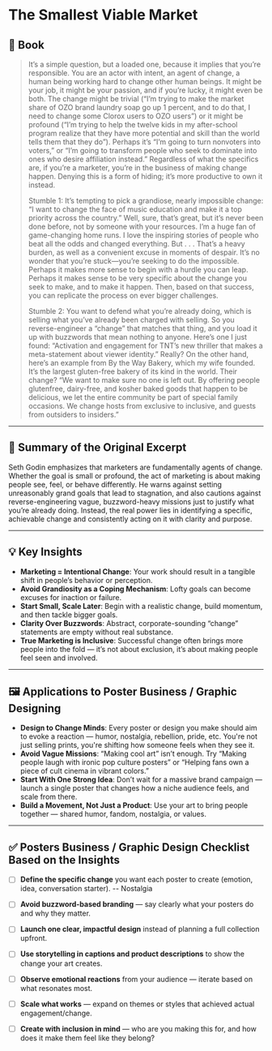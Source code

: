 # The Smallest Viable Market
## 📔 Book
>It’s a simple question, but a loaded one, because it implies that you’re
>responsible. You are an actor with intent, an agent of change, a human being
>working hard to change other human beings.
>It might be your job, it might be your passion, and if you’re lucky, it might
>even be both.
>The change might be trivial (“I’m trying to make the market share of OZO
>brand laundry soap go up 1 percent, and to do that, I need to change some
>Clorox users to OZO users”) or it might be profound (“I’m trying to help the
>twelve kids in my after-school program realize that they have more potential and
>skill than the world tells them that they do”).
>Perhaps it’s “I’m going to turn nonvoters into voters,” or “I’m going to
>transform people who seek to dominate into ones who desire affiliation instead.”
>Regardless of what the specifics are, if you’re a marketer, you’re in the
>business of making change happen. Denying this is a form of hiding; it’s more
>productive to own it instead.
>
>Stumble 1: It’s tempting to pick a grandiose, nearly impossible change: “I
>want to change the face of music education and make it a top priority across the
>country.” Well, sure, that’s great, but it’s never been done before, not by
>someone with your resources. I’m a huge fan of game-changing home runs. I
>love the inspiring stories of people who beat all the odds and changed
>everything.
>But . . .
>That’s a heavy burden, as well as a convenient excuse in moments of despair.
>It’s no wonder that you’re stuck—you’re seeking to do the impossible.
>Perhaps it makes more sense to begin with a hurdle you can leap. Perhaps it
>makes sense to be very specific about the change you seek to make, and to make
>it happen. Then, based on that success, you can replicate the process on ever bigger challenges.
>
>Stumble 2: You want to defend what you’re already doing, which is selling
>what you’ve already been charged with selling. So you reverse-engineer a
>“change” that matches that thing, and you load it up with buzzwords that mean
>nothing to anyone. Here’s one I just found: “Activation and engagement for
>TNT’s new thriller that makes a meta-statement about viewer identity.”
>Really?
>On the other hand, here’s an example from By the Way Bakery, which my
>wife founded. It’s the largest gluten-free bakery of its kind in the world. Their
>change? “We want to make sure no one is left out. By offering people glutenfree, dairy-free, and kosher baked goods that happen to be delicious, we let the
>entire community be part of special family occasions. We change hosts from
>exclusive to inclusive, and guests from outsiders to insiders.”

---
## 🎯 Summary of the Original Excerpt

Seth Godin emphasizes that marketers are fundamentally agents of change. Whether the goal is small or profound, the act of marketing is about making people see, feel, or behave differently. He warns against setting unreasonably grand goals that lead to stagnation, and also cautions against reverse-engineering vague, buzzword-heavy missions just to justify what you’re already doing. Instead, the real power lies in identifying a specific, achievable change and consistently acting on it with clarity and purpose.

---

## 💡 Key Insights

- **Marketing = Intentional Change**: Your work should result in a tangible shift in people’s behavior or perception.
- **Avoid Grandiosity as a Coping Mechanism**: Lofty goals can become excuses for inaction or failure.
- **Start Small, Scale Later**: Begin with a realistic change, build momentum, and then tackle bigger goals.
- **Clarity Over Buzzwords**: Abstract, corporate-sounding “change” statements are empty without real substance.
- **True Marketing is Inclusive**: Successful change often brings more people into the fold — it’s not about exclusion, it’s about making people feel seen and involved.
    

---

## 🖼️ Applications to Poster Business / Graphic Designing

- **Design to Change Minds**: Every poster or design you make should aim to evoke a reaction — humor, nostalgia, rebellion, pride, etc. You're not just selling prints, you're shifting how someone feels when they see it.
- **Avoid Vague Missions**: “Making cool art” isn’t enough. Try “Making people laugh with ironic pop culture posters” or “Helping fans own a piece of cult cinema in vibrant colors.”
- **Start With One Strong Idea**: Don’t wait for a massive brand campaign — launch a single poster that changes how a niche audience feels, and scale from there.
- **Build a Movement, Not Just a Product**: Use your art to bring people together — shared humor, fandom, nostalgia, or values.
    

---

## ✅ Posters Business / Graphic Design Checklist Based on the Insights

- [ ]  **Define the specific change** you want each poster to create (emotion, idea, conversation starter). -- Nostalgia
- [ ]  **Avoid buzzword-based branding** — say clearly what your posters do and why they matter.
- [ ]   **Launch one clear, impactful design** instead of planning a full collection upfront.
- [ ]   **Use storytelling in captions and product descriptions** to show the change your art creates.
- [ ]   **Observe emotional reactions** from your audience — iterate based on what resonates most.
- [ ]   **Scale what works** — expand on themes or styles that achieved actual engagement/change.
- [ ]   **Create with inclusion in mind** — who are you making this for, and how does it make them feel like they belong?

